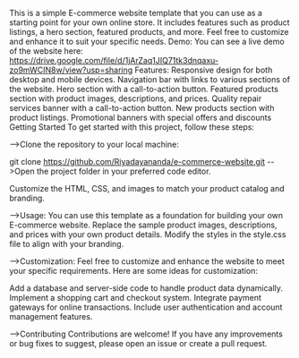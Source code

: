 This is a simple E-commerce website template that you can use as a starting point for your own online store. It includes features such as product listings, a hero section, featured products, and more. Feel free to customize and enhance it to suit your specific needs.
Demo:
You can see a live demo of the website here: https://drive.google.com/file/d/1jArZaq1JIQ71tk3dnqaxu-zo9mWCIN8w/view?usp=sharing
Features:
Responsive design for both desktop and mobile devices.
Navigation bar with links to various sections of the website.
Hero section with a call-to-action button.
Featured products section with product images, descriptions, and prices.
Quality repair services banner with a call-to-action button.
New products section with product listings.
Promotional banners with special offers and discounts
Getting Started
To get started with this project, follow these steps:

-->Clone the repository to your local machine:

git clone https://github.com/Riyadayananda/e-commerce-website.git
-->Open the project folder in your preferred code editor.

Customize the HTML, CSS, and images to match your product catalog and branding.

-->Usage:
You can use this template as a foundation for building your own E-commerce website. Replace the sample product images, descriptions, and prices with your own product details. Modify the styles in the style.css file to align with your branding.

-->Customization:
Feel free to customize and enhance the website to meet your specific requirements. Here are some ideas for customization:

Add a database and server-side code to handle product data dynamically.
Implement a shopping cart and checkout system.
Integrate payment gateways for online transactions.
Include user authentication and account management features.

-->Contributing
Contributions are welcome! If you have any improvements or bug fixes to suggest, please open an issue or create a pull request.

